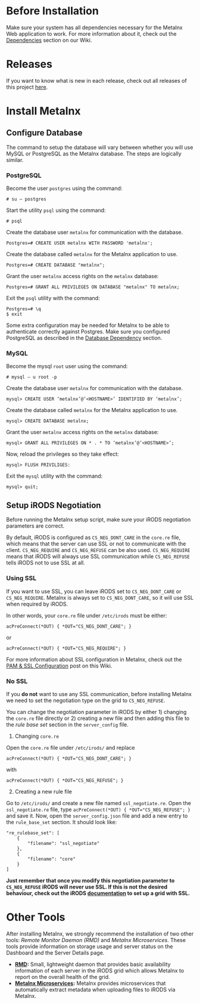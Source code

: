# Before Installation
Make sure your system has all dependencies necessary for the Metalnx Web application to work. For more information about it, check out the [Dependencies](https://github.com/Metalnx/metalnx-web/wiki/Dependencies) section on our Wiki.

# Releases
If you want to know what is new in each release, check out all releases of this project [here](https://github.com/irods-contrib/metalnx-web/releases).

# Install Metalnx

## Configure Database
The command to setup the database will vary between whether you will use MySQL or PostgreSQL as the Metalnx database. The steps are logically similar.

### PostgreSQL

Become the user `postgres` using the command:
```
# su – postgres
```

Start the utility `psql` using the command:
```
# psql
```

Create the database user `metalnx` for communication with the database.

    Postgres=# CREATE USER metalnx WITH PASSWORD 'metalnx';

Create the database called `metalnx` for the Metalnx application to use.

    Postgres=# CREATE DATABASE "metalnx";

Grant the user `metalnx` access rights on the `metalnx` database:

    Postgres=# GRANT ALL PRIVILEGES ON DATABASE "metalnx" TO metalnx;

Exit the `psql` utility with the command:

    Postgres=# \q
    $ exit

Some extra configuration may be needed for Metalnx to be able to authenticate correctly against Postgres. Make sure you configured PostgreSQL as described in the [Database Dependency](https://github.com/Metalnx/metalnx-web/wiki/Dependencies#postgresql) section.

### MySQL

Become the mysql `root` user using the command:
```
# mysql – u root -p
```

Create the database user `metalnx` for communication with the database.

    mysql> CREATE USER ‘metalnx’@’<HOSTNAME>’ IDENTIFIED BY ‘metalnx’;

Create the database called `metalnx` for the Metalnx application to use.

    mysql> CREATE DATABASE metalnx;

Grant the user `metalnx` access rights on the `metalnx` database:

    mysql> GRANT ALL PRIVILEGES ON * . * TO ‘metalnx’@’<HOSTNAME>’;

Now, reload the privileges so they take effect:

    mysql> FLUSH PRIVILIGES:

Exit the `mysql` utility with the command:

    mysql> quit;

## Setup iRODS Negotiation

Before running the Metalnx setup script, make sure your iRODS negotiation parameters are correct.

By default, iRODS is configured as `CS_NEG_DONT_CARE` in the `core.re` file, which means that the server can use SSL or not to communicate with the client. `CS_NEG_REQUIRE` and `CS_NEG_REFUSE` can be also
used. `CS_NEG_REQUIRE` means that iRODS will always use SSL communication while `CS_NEG_REFUSE` tells iRODS not to use SSL at all.

### Using SSL

If you want to use SSL, you can leave iRODS set to `CS_NEG_DONT_CARE` or
`CS_NEG_REQUIRE`. Metalnx is always set to `CS_NEG_DONT_CARE`, so it will use SSL when required by iRODS.

In other words, your `core.re` file under `/etc/irods` must be either:

    acPreConnect(*OUT) { *OUT="CS_NEG_DONT_CARE"; }

or

    acPreConnect(*OUT) { *OUT="CS_NEG_REQUIRE"; }

For more information about SSL configuration in Metalnx, check out the [PAM & SSL Configuration](https://github.com/Metalnx/metalnx-web/wiki/PAM-&-SSL-Configuration) post on this Wiki.

### No SSL

If you **do not** want to use any SSL communication, before installing Metalnx we need to set the negotiation type on the grid to `CS_NEG_REFUSE`.

You can change the negotiation parameter in iRODS by either 1) changing the `core.re` file directly or 2) creating a new file and then adding this file to the *rule base set* section in the `server_config` file.

1) Changing `core.re`

Open the `core.re` file under `/etc/irods/` and replace

    acPreConnect(*OUT) { *OUT="CS_NEG_DONT_CARE"; }

with

    acPreConnect(*OUT) { *OUT="CS_NEG_REFUSE"; }

2) Creating a new rule file

Go to `/etc/irods/` and create a new file named `ssl_negotiate.re`. Open the `ssl_negotiate.re` file, type `acPreConnect(*OUT) { *OUT="CS_NEG_REFUSE"; }` and save it. Now, open the `server_config.json` file and add a
new entry to the `rule_base_set` section. It should look like:

```
"re_rulebase_set": [
	{
		"filename": "ssl_negotiate"
	},
	{
		"filename": "core"
	}
]
```

**Just remember that once you modify this negotiation parameter to `CS_NEG_REFUSE` iRODS will never use SSL. If this is not the desired behaviour, check out the iRODS [documentation](https://docs.irods.org) to set up a grid with SSL.**

# Other Tools

After installing Metalnx, we strongly recommend the installation of two other tools: *Remote Monitor Daemon (RMD)* and *Metalnx Microservices*. These tools provide information on storage usage and server status on the Dashboard and the Server Details page.

- **[RMD](https://github.com/Metalnx/metalnx-rmd/):**  Small, lightweight daemon that provides basic availability information of each server in the iRODS grid which allows Metalnx to report on the overall health of the grid.  
- **[Metalnx Microservices](https://github.com/Metalnx/metalnx-msi/):**  Metalnx provides microservices that automatically extract metadata when uploading files to iRODS via Metalnx.
